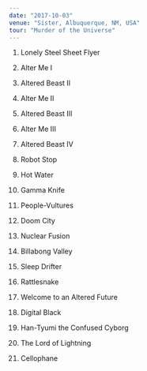 ```yaml
---
date: "2017-10-03"
venue: "Sister, Albuquerque, NM, USA"
tour: "Murder of the Universe"
---
```



 1. Lonely Steel Sheet Flyer

 2. Alter Me I

 3. Altered Beast II

 4. Alter Me II

 5. Altered Beast III

 6. Alter Me III

 7. Altered Beast IV

 8. Robot Stop

 9. Hot Water

10. Gamma Knife

11. People-Vultures

12. Doom City

13. Nuclear Fusion

14. Billabong Valley

15. Sleep Drifter

16. Rattlesnake

17. Welcome to an Altered Future

18. Digital Black

19. Han-Tyumi the Confused Cyborg

20. The Lord of Lightning

21. Cellophane
